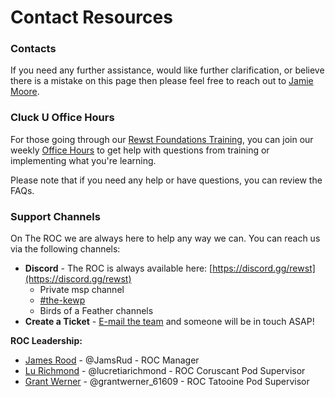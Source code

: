 # Contact Resources

### Contacts

If you need any further assistance, would like further clarification, or believe there is a mistake on this page then please feel free to reach out to [Jamie Moore](mailto:Jamie@rewst.io).

### Cluck U Office Hours

For those going through our [Rewst Foundations Training](../cluck-university/rewst-foundations/), you can join our weekly [Office Hours](../cluck-university/office-hours.md) to get help with questions from training or implementing what you're learning.

Please note that if you need any help or have questions, you can review the FAQs.

### Support Channels

On The ROC we are always here to help any way we can. You can reach us via the following channels:

* **Discord** - The ROC is always available here: [https://discord.gg/rewst](https://discord.gg/rewst)
  * Private msp channel
  * [\#the-kewp](https://discord.com/channels/936789089703845988/1005169634682609704)
  * Birds of a Feather channels
* **Create a Ticket** - [E-mail the team](mailto:the\_roc@rewst.io) and someone will be in touch ASAP!

**ROC Leadership:**
* [James Rood](mailto:James.Rood@rewst.io) - @JamsRud - ROC Manager
* [Lu Richmond](mailto:lucretia.richmond@rewst.io) - @lucretiarichmond - ROC Coruscant Pod Supervisor
* [Grant Werner](mailto:grant.werner@rewst.io) - @grantwerner_61609 - ROC Tatooine Pod Supervisor